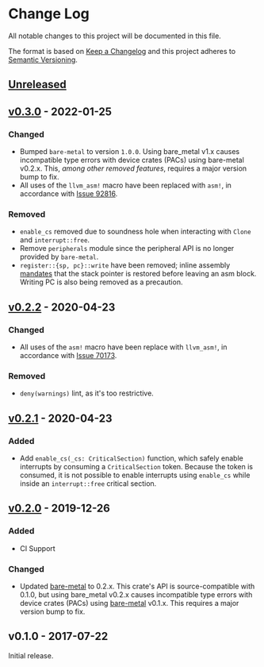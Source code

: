 # Change Log

All notable changes to this project will be documented in this file.

The format is based on [Keep a Changelog](http://keepachangelog.com/)
and this project adheres to [Semantic Versioning](http://semver.org/).

## [Unreleased]

## [v0.3.0] - 2022-01-25

### Changed
- Bumped `bare-metal` to version `1.0.0`. Using bare_metal v1.x causes
incompatible type errors with device crates (PACs) using bare-metal v0.2.x.
This, _among other removed features_, requires a major version bump to fix.
- All uses of the `llvm_asm!` macro have been replaced with `asm!`, in
accordance with [Issue 92816](https://github.com/rust-lang/rust/pull/92816).

### Removed
- `enable_cs` removed due to soundness hole when interacting with `Clone` and
  `interrupt::free`.
- Remove `peripherals` module since the peripheral API is no longer provided by
  `bare-metal`.
- `register::{sp, pc}::write` have been removed; inline assembly [mandates](https://doc.rust-lang.org/nightly/reference/inline-assembly.html#rules-for-inline-assembly)
  that the stack pointer is restored before leaving an asm block. Writing
  PC is also being removed as a precaution.

## [v0.2.2] - 2020-04-23

### Changed
- All uses of the `asm!` macro have been replace with `llvm_asm!`, in
accordance with [Issue 70173](https://github.com/rust-lang/rust/issues/70173).

### Removed
- `deny(warnings)` lint, as it's too restrictive.

## [v0.2.1] - 2020-04-23

### Added
- Add `enable_cs(_cs: CriticalSection)` function, which safely enable
interrupts by consuming a `CriticalSection` token. Because the token is
consumed, it is not possible to enable interrupts using `enable_cs` while
inside an `interrupt::free` critical section.

## [v0.2.0] - 2019-12-26

### Added
- CI Support

### Changed
- Updated [bare-metal] to 0.2.x. This crate's API is source-compatible with
0.1.0, but using bare_metal v0.2.x causes incompatible type errors with device
crates (PACs) using [bare-metal] v0.1.x. This requires a major version bump to
fix.

## v0.1.0 - 2017-07-22

Initial release.

[bare-metal]: https://github.com/japaric/bare-metal

[Unreleased]: https://github.com/rust-embedded/msp430/compare/v0.3.0...HEAD
[v0.3.0]: https://github.com/rust-embedded/msp430/compare/v0.2.2...v0.3.0
[v0.2.2]: https://github.com/rust-embedded/msp430/compare/v0.2.1...v0.2.2
[v0.2.1]: https://github.com/rust-embedded/msp430/compare/v0.2.0...v0.2.1
[v0.2.0]: https://github.com/rust-embedded/msp430/compare/v0.1.0...v0.2.0
